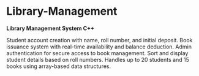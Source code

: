 # Library-Management

**Library Management System   C++**

Student account creation with name, roll number, and initial deposit.
Book issuance system with real-time availability and balance deduction.
Admin authentication for secure access to book management.
Sort and display student details based on roll numbers.
Handles up to 20 students and 15 books using array-based data structures.
